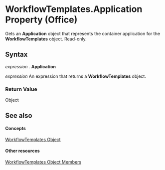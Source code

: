 
# WorkflowTemplates.Application Property (Office)

Gets an  **Application** object that represents the container application for the **WorkflowTemplates** object. Read-only.


## Syntax

 _expression_ . **Application**

 _expression_ An expression that returns a **WorkflowTemplates** object.


### Return Value

Object


## See also


#### Concepts


[WorkflowTemplates Object](01df4716-4440-7761-8504-22f78e40f8e4.md)
#### Other resources


[WorkflowTemplates Object Members](a29def44-dfe2-04fb-db6d-585c31e0fb32.md)
